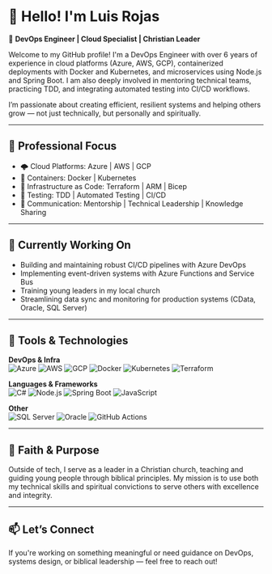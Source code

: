# 👋 Hello! I'm Luis Rojas

🎯 **DevOps Engineer | Cloud Specialist | Christian Leader**

Welcome to my GitHub profile! I'm a DevOps Engineer with over 6 years of experience in cloud platforms (Azure, AWS, GCP), containerized deployments with Docker and Kubernetes, and microservices using Node.js and Spring Boot. I am also deeply involved in mentoring technical teams, practicing TDD, and integrating automated testing into CI/CD workflows.

I’m passionate about creating efficient, resilient systems and helping others grow — not just technically, but personally and spiritually.

---

## 💼 Professional Focus

- 🌩️ Cloud Platforms: Azure | AWS | GCP
- 🐳 Containers: Docker | Kubernetes
- 🔧 Infrastructure as Code: Terraform | ARM | Bicep
- 🧪 Testing: TDD | Automated Testing | CI/CD
- 💬 Communication: Mentorship | Technical Leadership | Knowledge Sharing

---

## 📘 Currently Working On

- Building and maintaining robust CI/CD pipelines with Azure DevOps
- Implementing event-driven systems with Azure Functions and Service Bus
- Training young leaders in my local church
- Streamlining data sync and monitoring for production systems (CData, Oracle, SQL Server)

---

## 🧰 Tools & Technologies

**DevOps & Infra**  
![Azure](https://img.shields.io/badge/Azure-0078D4?logo=microsoftazure&logoColor=white)
![AWS](https://img.shields.io/badge/AWS-232F3E?logo=amazonaws&logoColor=white)
![GCP](https://img.shields.io/badge/GCP-4285F4?logo=googlecloud&logoColor=white)
![Docker](https://img.shields.io/badge/Docker-2496ED?logo=docker&logoColor=white)
![Kubernetes](https://img.shields.io/badge/Kubernetes-326CE5?logo=kubernetes&logoColor=white)
![Terraform](https://img.shields.io/badge/Terraform-623CE4?logo=terraform&logoColor=white)

**Languages & Frameworks**  
![C#](https://img.shields.io/badge/C%23-239120?logo=csharp&logoColor=white)
![Node.js](https://img.shields.io/badge/Node.js-339933?logo=nodedotjs&logoColor=white)
![Spring Boot](https://img.shields.io/badge/Spring%20Boot-6DB33F?logo=springboot&logoColor=white)
![JavaScript](https://img.shields.io/badge/JavaScript-F7DF1E?logo=javascript&logoColor=black)

**Other**  
![SQL Server](https://img.shields.io/badge/SQL%20Server-CC2927?logo=microsoftsqlserver&logoColor=white)
![Oracle](https://img.shields.io/badge/Oracle-F80000?logo=oracle&logoColor=white)
![GitHub Actions](https://img.shields.io/badge/GitHub%20Actions-2088FF?logo=githubactions&logoColor=white)

---

## 🙌 Faith & Purpose

Outside of tech, I serve as a leader in a Christian church, teaching and guiding young people through biblical principles. My mission is to use both my technical skills and spiritual convictions to serve others with excellence and integrity.

---

## 📫 Let’s Connect

If you're working on something meaningful or need guidance on DevOps, systems design, or biblical leadership — feel free to reach out!


<!--
**luisrojas2/luisrojas2** is a ✨ _special_ ✨ repository because its `README.md` (this file) appears on your GitHub profile.

Here are some ideas to get you started:

- 🔭 I’m currently working on ...
- 🌱 I’m currently learning ...
- 👯 I’m looking to collaborate on ...
- 🤔 I’m looking for help with ...
- 💬 Ask me about ...
- 📫 How to reach me: ...
- 😄 Pronouns: ...
- ⚡ Fun fact: ...
-->
